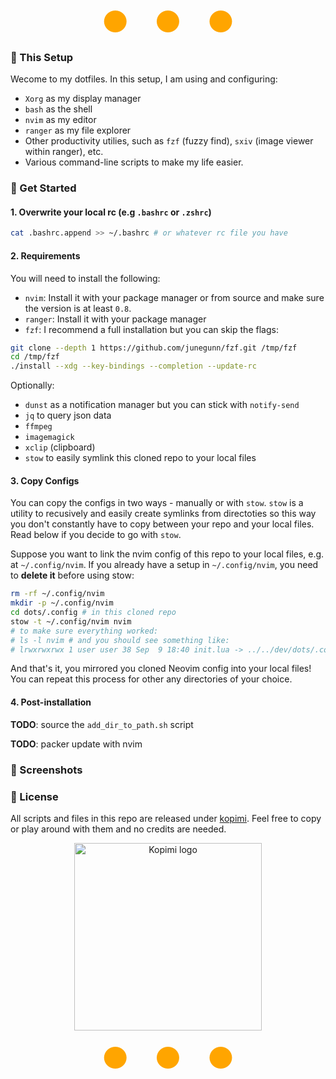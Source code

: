 <div style="text-align:center; font-size: 48px; line-height: 1; margin: 20px 0; color: orange;">
  &#x25CF;&nbsp;&nbsp;&nbsp;&#x25CF;&nbsp;&nbsp;&nbsp;&#x25CF;
</div>


### :large_orange_diamond: This Setup

Wecome to my dotfiles.
In this setup, I am using and configuring:

* `Xorg` as my display manager 
* `bash` as the shell
* `nvim` as my editor 
* `ranger` as my file explorer
* Other productivity utilies, such as `fzf` (fuzzy find), `sxiv` (image viewer
within ranger), etc.
* Various command-line scripts to make my life easier.

### :large_orange_diamond: Get Started

#### 1. Overwrite your local rc (e.g `.bashrc` or `.zshrc`)

```bash
cat .bashrc.append >> ~/.bashrc # or whatever rc file you have
```

#### 2. Requirements 

You will need to install the following:

* `nvim`: Install it with your package manager  or from source and make sure the 
version is at least `0.8`.
* `ranger`: Install it with your package manager
* `fzf`: I recommend a full installation but you can skip the flags:
```bash
git clone --depth 1 https://github.com/junegunn/fzf.git /tmp/fzf
cd /tmp/fzf
./install --xdg --key-bindings --completion --update-rc
```

Optionally:

* `dunst` as a notification manager but you can stick with `notify-send`
* `jq` to query json data
* `ffmpeg`
* `imagemagick`
* `xclip` (clipboard)
* `stow` to easily symlink this cloned repo to your local files

#### 3. Copy Configs

You can copy the configs in two ways - manually or with `stow`. `stow` is
a utility to recusively and easily create symlinks from directoties so this way
you don't constantly have to copy between your repo and your local files. Read 
below if you decide to go with `stow`.

Suppose you want to link the nvim config of this repo to your local files, e.g.
at `~/.config/nvim`. If you already have a setup in `~/.config/nvim`, you need
to **delete it** before using stow:

```bash
rm -rf ~/.config/nvim
mkdir -p ~/.config/nvim
cd dots/.config # in this cloned repo
stow -t ~/.config/nvim nvim
# to make sure everything worked:
# ls -l nvim # and you should see something like:
# lrwxrwxrwx 1 user user 38 Sep  9 18:40 init.lua -> ../../dev/dots/.config/nvim/init.lua
```

And that's it, you mirrored you cloned Neovim config into your local files!
You can repeat this process for other any directories of your choice.

#### 4. Post-installation

**TODO**: source the `add_dir_to_path.sh` script

**TODO**: packer update with nvim

### :large_orange_diamond: Screenshots

### :large_orange_diamond: License 

All scripts and files in this repo are released under [kopimi](https://kopimi.com/).
Feel free to copy or play around with them and no credits are needed.

<center>
<img src="https://kopimi.com/badges/kopimi_text.gif" alt="Kopimi logo" style="width:300px;"/>
</center>

<div style="text-align:center; font-size: 48px; line-height: 1; margin: 20px 0; color: orange;">
  &#x25CF;&nbsp;&nbsp;&nbsp;&#x25CF;&nbsp;&nbsp;&nbsp;&#x25CF;
</div>
